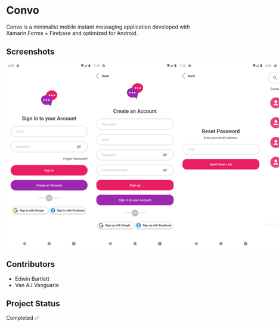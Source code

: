 # Convo
Convo is a minimalist mobile instant messaging application developed with Xamarin.Forms + Firebase and optimized for Android.

## Screenshots
<div style="display:flex">
  <img src="https://github.com/teddzyb/ChatApp/blob/master/Screenshots/SignIn.png?raw=true" style="height:500px"></img>
  <img src="https://github.com/teddzyb/ChatApp/blob/master/Screenshots/SignUp.png?raw=true" style="height:500px"></img>
  <img src="https://github.com/teddzyb/ChatApp/blob/master/Screenshots/ForgotPass.png?raw=true" style="height:500px"></img>
  <img src="https://github.com/teddzyb/ChatApp/blob/master/Screenshots/Contacts.png?raw=true" style="height:500px"></img>
  <img src="https://github.com/teddzyb/ChatApp/blob/master/Screenshots/Search.png?raw=true" style="height:500px"></img>
  <img src="https://github.com/teddzyb/ChatApp/blob/master/Screenshots/AddContact.png?raw=true" style="height:500px"></img>
  <img src="https://github.com/teddzyb/ChatApp/blob/master/Screenshots/Chat.png?raw=true" style="height:500px"></img>
  <img src="https://github.com/teddzyb/ChatApp/blob/master/Screenshots/Profile.png?raw=true" style="height:500px"></img>
</div>

## Contributors
 - Edwin Bartlett
 - Van AJ Vanguaria

## Project Status
Completed ✅
